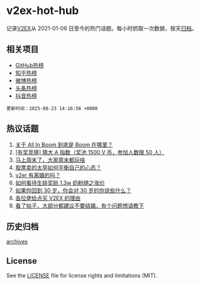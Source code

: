 # v2ex-hot-hub

 记录[V2EX](https://www.v2ex.com/)从 2021-01-06 日至今的热门话题。每小时抓取一次数据，按天[归档](archives)。
 
 ## 相关项目

- [GitHub热榜](https://github.com/lonnyzhang423/github-hot-hub)
- [知乎热榜](https://github.com/lonnyzhang423/zhihu-hot-hub)
- [微博热榜](https://github.com/lonnyzhang423/weibo-hot-hub)
- [头条热榜](https://github.com/lonnyzhang423/toutiao-hot-hub)
- [抖音热榜](https://github.com/lonnyzhang423/douyin-hot-hub)


 `更新时间：2025-08-23 14:16:56 +0800`

## 热议话题

1. [关于 All In Boom 到底是 Boom 在哪里？](https://www.v2ex.com/t/1154262)
1. [[有奖竞猜] 猜大 A 指数（奖池 1500 V 币，参加人数限 50 人）](https://www.v2ex.com/t/1154385)
1. [马上周末了，大家周末都玩啥](https://www.v2ex.com/t/1154252)
1. [股票卖的太早如何平衡自己的心态？](https://www.v2ex.com/t/1154329)
1. [v2er 有离婚的吗？](https://www.v2ex.com/t/1154381)
1. [如何看待生娃奖励 1.3w 奶粉随之涨价](https://www.v2ex.com/t/1154278)
1. [如果你回到 30 岁，你会对 30 岁的你说些什么？](https://www.v2ex.com/t/1154374)
1. [各位佬给点买 V2EX 的理由](https://www.v2ex.com/t/1154285)
1. [看了帖子，大部分都建议不要结婚，有个问题想请教下](https://www.v2ex.com/t/1154401)

## 历史归档

[archives](archives)

## License

See the [LICENSE](LICENSE) file for license rights and limitations (MIT).
